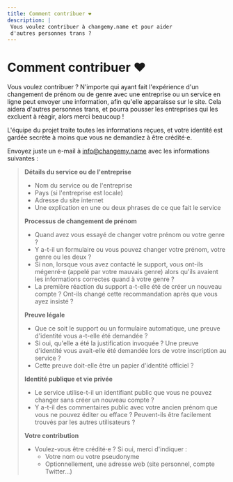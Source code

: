 ```yaml
---
title: Comment contribuer ❤
description: |
 Vous voulez contribuer à changemy.name et pour aider
 d'autres personnes trans ?
---
```


# Comment contribuer ❤️

Vous voulez contribuer ? N'importe qui ayant fait l'expérience d'un changement
de prénom ou de genre avec une entreprise ou un service en ligne peut
envoyer une information, afin qu'elle apparaisse sur le site. Cela
aidera d'autres personnes trans, et pourra pousser les entreprises
qui les excluent à réagir, alors merci beaucoup !

L'équipe du projet traite toutes les informations reçues, et votre identité
est gardée secrète à moins que vous ne demandiez à être crédité⋅e.

Envoyez juste un e-mail à [info@changemy.name](mailto:info@changemy.name)
avec les informations suivantes :

> **Détails du service ou de l'entreprise**
> * Nom du service ou de l'entreprise
> * Pays (si l'entreprise est locale)
> * Adresse du site internet
> * Une explication en une ou deux phrases de ce que fait le service
>
> **Processus de changement de prénom**
> 
> * Quand avez vous essayé de changer votre prénom ou votre genre ?
> * Y a-t-il un formulaire ou vous pouvez changer votre prénom, votre genre ou les deux ?
> * Si non, lorsque vous avez contacté le support, vous ont-ils mégenré⋅e (appelé par votre mauvais genre)
>alors qu'ils avaient les informations correctes quand à votre genre ?
> * La première réaction du support a-t-elle été de créer un nouveau compte ?
>Ont-ils changé cette recommandation après que vous ayez insisté ?
>
> **Preuve légale**
> * Que ce soit le support ou un formulaire automatique, une preuve d'identité vous a-t-elle été demandée ?
> * Si oui, qu'elle a été la justification invoquée ? Une preuve d'identité vous avait-elle été demandée
>lors de votre inscription au service ?
> * Cette preuve doit-elle être un papier d'identité officiel ?
>
> **Identité publique et vie privée**
> * Le service utilise-t-il un identifiant public que vous ne pouvez changer sans
>créer un nouveau compte ?
> * Y a-t-il des commentaires public avec votre ancien prénom que vous ne pouvez éditer ou efface ?
>Peuvent-ils être facilement trouvés par les autres utilisateurs ?
>
> **Votre contribution**
> * Voulez-vous être crédité⋅e ? Si oui, merci d'indiquer :
>   * Votre nom ou votre pseudonyme
>   * Optionnellement, une adresse web (site personnel, compte Twitter...)
